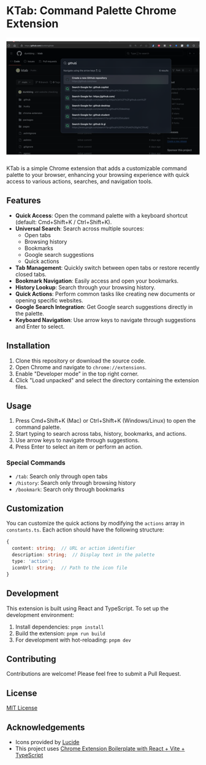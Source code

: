 # KTab: Command Palette Chrome Extension

![Preview](sc/sc1.png)

KTab is a simple Chrome extension that adds a customizable command palette to your browser, enhancing your browsing experience with quick access to various actions, searches, and navigation tools.

## Features

- **Quick Access**: Open the command palette with a keyboard shortcut (default: Cmd+Shift+K / Ctrl+Shift+K).
- **Universal Search**: Search across multiple sources:
  - Open tabs
  - Browsing history
  - Bookmarks
  - Google search suggestions
  - Quick actions
- **Tab Management**: Quickly switch between open tabs or restore recently closed tabs.
- **Bookmark Navigation**: Easily access and open your bookmarks.
- **History Lookup**: Search through your browsing history.
- **Quick Actions**: Perform common tasks like creating new documents or opening specific websites.
- **Google Search Integration**: Get Google search suggestions directly in the palette.
- **Keyboard Navigation**: Use arrow keys to navigate through suggestions and Enter to select.

## Installation

1. Clone this repository or download the source code.
2. Open Chrome and navigate to `chrome://extensions`.
3. Enable "Developer mode" in the top right corner.
4. Click "Load unpacked" and select the directory containing the extension files.

## Usage

1. Press Cmd+Shift+K (Mac) or Ctrl+Shift+K (Windows/Linux) to open the command palette.
2. Start typing to search across tabs, history, bookmarks, and actions.
3. Use arrow keys to navigate through suggestions.
4. Press Enter to select an item or perform an action.

### Special Commands

- `/tab`: Search only through open tabs
- `/history`: Search only through browsing history
- `/bookmark`: Search only through bookmarks

## Customization

You can customize the quick actions by modifying the `actions` array in `constants.ts`. Each action should have the following structure:

```typescript
{
  content: string;  // URL or action identifier
  description: string;  // Display text in the palette
  type: 'action';
  iconUrl: string;  // Path to the icon file
}
```

## Development

This extension is built using React and TypeScript. To set up the development environment:

1. Install dependencies: `pnpm install`
2. Build the extension: `pnpm run build`
3. For development with hot-reloading: `pnpm dev`

## Contributing

Contributions are welcome! Please feel free to submit a Pull Request.

## License

[MIT License](LICENSE)

## Acknowledgements

- Icons provided by [Lucide](https://lucide.dev/)
- This project uses [Chrome Extension Boilerplate with React + Vite + TypeScript](https://github.com/Jonghakseo/chrome-extension-boilerplate-react-vite)
